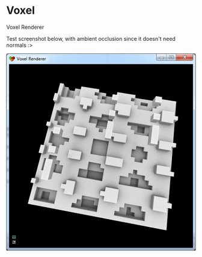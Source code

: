 Voxel
=====

Voxel Renderer

Test screenshot below, with ambient occlusion since it doesn't need normals :>

![](misc/capture.png)